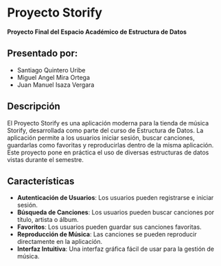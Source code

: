 # Proyecto Storify

**Proyecto Final del Espacio Académico de Estructura de Datos**

## Presentado por:
- Santiago Quintero Uribe
- Miguel Angel Mira Ortega
- Juan Manuel Isaza Vergara

## Descripción

El Proyecto Storify es una aplicación moderna para la tienda de música Storify, desarrollada como parte del curso de Estructura de Datos. La aplicación permite a los usuarios iniciar sesión, buscar canciones, guardarlas como favoritas y reproducirlas dentro de la misma aplicación. Este proyecto pone en práctica el uso de diversas estructuras de datos vistas durante el semestre.

## Características

- **Autenticación de Usuarios**: Los usuarios pueden registrarse e iniciar sesión.
- **Búsqueda de Canciones**: Los usuarios pueden buscar canciones por título, artista o álbum.
- **Favoritos**: Los usuarios pueden guardar sus canciones favoritas.
- **Reproducción de Música**: Las canciones se pueden reproducir directamente en la aplicación.
- **Interfaz Intuitiva**: Una interfaz gráfica fácil de usar para la gestión de música.
